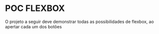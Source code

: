 # POC FLEXBOX

O projeto a seguir deve demonstrar todas as possibilidades de flexbox, ao apertar cada um dos botões
